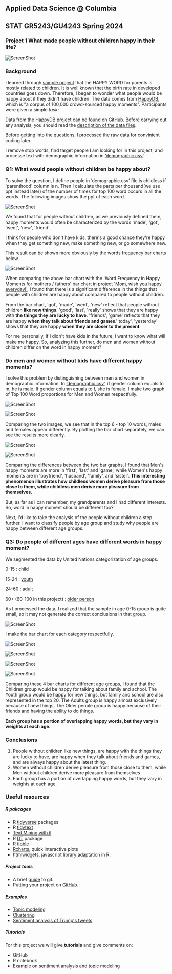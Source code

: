 ## Applied Data Science @ Columbia
## STAT GR5243/GU4243 Spring 2024 
### Project 1 What made people without children happy in their life?

![ScreenShot](../figs/1.png)

### Background
I learned through [sample project](https://tzstatsads.github.io/tutorials/proj1_jiaqianyu.html)  that the HAPPY WORD for parents is mostly related to children. It is well known that the birth rate in developed countries goes down. Therefore, I began to wonder what people would be happy about if they didn't have children. The data comes from [HappyDB](https://rit-public.github.io/HappyDB/), which is "a corpus of 100,000 crowd-sourced happy moments". Participants were given a simple *task*:

Data from the HappyDB project can be found on [GitHub](https://github.com/rit-public/HappyDB/tree/master/happydb/data). Before carrying out any analysis, you should read the [description of the data files](https://github.com/rit-public/HappyDB).

Before getting into the questions, I processed the raw data for convinient coding later.

I remove stop words, find target people I am looking for in this project, and processe text with demographic information in [‘demographic.csv’](../data/demographic.csv).

### Q1: What would people without children be happy about?

To solve the question, I define people in ‘demographic.csv’ file is childless if 'parenthood' column is n. Then I calculate the parts per thousand(we use ppt instead later) of the number of times for top 100 word occurs in all the words. The following images show the ppt of each word.

![ScreenShot](../figs/11.png)

We found that for people without children, as we previously defined them, happy moments would often be characterized by the words 'made', 'got', 'went', 'new', 'friend'.

I think for people who don't have kids, there's a good chance they're happy when they get something new, make something new, or go somewhere new.

This result can be shown more obviously by the words frequency bar charts below.

![ScreenShot](../figs/2.png)

When comparing the above bar chart with the 'Word Frequency in Happy Moments for mothers / fathers' bar chart in project ['Mom, wish you happy everyday!'](https://tzstatsads.github.io/tutorials/proj1_jiaqianyu.html), I found that there is a significant difference in the things that people with children are happy about compared to people without children.

From the bar chart, 'got', 'made', 'went', 'new' reflect that people without children **like new things**. 'good', 'last', 'really' shows that they are happy with **the things they are lucky to have**. 'friends', 'game' reflects that they are happy **when they talk about friends and games**.' today', 'yesterday' shows that they are happy **when they are closer to the present**.

For me personally, if I didn't have kids in the future, I want to know what will make me happy. So, analyzing this further, do men and women without children differ on the word in happy moment?

### Do men and women without kids have different happy moments?

I solve this problem by distinguishing between men and women in demographic information. In [‘demographic.csv’](../data/demographic.csv), if gender column equals to m, he is male. If gender column equals to f, she is female. I make two graph of Top 100 Word proportions for Men and Women respectfully.

![ScreenShot](../figs/3.png)

![ScreenShot](../figs/4.png)

Comparing the two images, we see that in the top 6 - top 10 words, males and females appear differently. By plotting the bar chart separately, we can see the results more clearly.

![ScreenShot](../figs/5.png)

![ScreenShot](../figs/6.png)

Comparing the differences between the two bar graphs, I found that Men's happy moments are more in 'first', 'last' and 'game', while Women's happy moments are in 'boyfriend', 'husband', 'family', and 'sister'. **This interesting phenomenon illustrates how childless women derive pleasure from those close to them, while childless men derive more pleasure from themselves.**

But, as far as I can remember, my grandparents and I had different interests. So, word in happy moment should be different too?

Next, I'd like to take the analysis of the people without children a step further. I want to classify people by age group and study why people are happy between different age groups.


### Q3: Do people of different ages have different words in happy moment?

We segmented the data by United Nations categorization of age groups.

0-15 : child

15-24 : [youth](https://www.un.org/development/desa/youth/what-we-do/faq.html)

24-60 : adult

60+ (60-100 in this project) : [older person](https://emergency.unhcr.org/entry/43935/older-persons)

As I processed the data, I realized that the sample in age 0-15 group is quite small, so it may not generate the correct conclusions in that group.

![ScreenShot](../figs/12.png)

I make the bar chart for each category respectfully.

![ScreenShot](../figs/7.png)

![ScreenShot](../figs/8.png)

![ScreenShot](../figs/9.png)

![ScreenShot](../figs/10.png)

Comparing these 4 bar charts for different age groups, I found that the Children group would be happy for talking about family and school. The Youth group would be happy for new things, but family and school are also represented in the top 20. The Adults group is happy almost exclusively because of new things. The Older people group is happy because of their friends and having the ability to do things.

**Each group has a portion of overlapping happy words, but they vary in weights at each age.**

### Conclusions

1.   People without children like new things, are happy with the things they are lucky to have, are happy when they talk about friends and games, and are always happy about the latest thing.
2.   Women without children derive pleasure from those close to them, while Men without children derive more pleasure from themselves
3.   Each group has a portion of overlapping happy words, but they vary in weights at each age.

### Useful resources

##### R pakcages
* R [tidyverse](https://www.tidyverse.org/) packages
* R [tidytext](https://cran.r-project.org/web/packages/tidytext/vignettes/tidytext.html)
* [Text Mining with `R`](https://www.tidytextmining.com/)
* R [DT](http://www.htmlwidgets.org/showcase_datatables.html) package
* R [tibble](https://cran.r-project.org/web/packages/tibble/vignettes/tibble.html)
* [Rcharts](http://rcharts.io/gallery/), quick interactive plots
* [htmlwidgets](http://www.htmlwidgets.org/), javascript library adaptation in R. 

##### Project tools
* A brief [guide](http://rogerdudler.github.io/git-guide/) to git.
* Putting your project on [GitHub](https://guides.github.com/introduction/getting-your-project-on-github/).

##### Examples
+ [Topic modeling](https://cran.r-project.org/web/packages/topicmodels/vignettes/topicmodels.pdf)
+ [Clustering](http://www.statmethods.net/advstats/cluster.html)
+ [Sentiment analysis of Trump's tweets](https://www.r-bloggers.com/sentiment-analysis-on-donald-trump-using-r-and-tableau/)

##### Tutorials

For this project we will give **tutorials** and give comments on:

- GitHub
- R notebook
- Example on sentiment analysis and topic modeling



